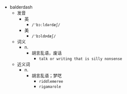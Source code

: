 - balderdash
  - 发音
    - 英
      - `/'bɔːldərdæʃ/`
    - 美
      - `/'bɔldɚdæʃ/`
  - 词义
    - n.
      - 胡言乱语，废话
        - `talk or writing that is silly nonsense`
  - 近义词
    - n.
      - 胡言乱语；梦呓
        - `riddlemeree`
        - `rigamarole`
